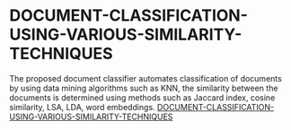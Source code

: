 # DOCUMENT-CLASSIFICATION-USING-VARIOUS-SIMILARITY-TECHNIQUES
The proposed document classifier automates classification of documents by using data mining algorithms such as KNN, the similarity between the documents is determined using methods such as Jaccard index, cosine similarity, LSA, LDA, word embeddings.
<a href="https://github.com/dsaisrujan/DOCUMENT-CLASSIFICATION-USING-VARIOUS-SIMILARITY-TECHNIQUES/blob/main/PUBLICATION%20DOCUMENT%20CLASSIFICATION%20USING%20VARIOUS%20SIMILARITY%20TECHNIQUES.pdf">DOCUMENT-CLASSIFICATION-USING-VARIOUS-SIMILARITY-TECHNIQUES</a>

